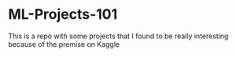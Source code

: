 # ML-Projects-101
This is a repo with some projects that I found to be really interesting because of the premise on Kaggle
